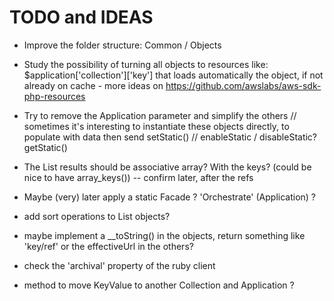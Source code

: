 # TODO and IDEAS

- Improve the folder structure: Common / Objects

- Study the possibility of turning all objects to resources like: $application['collection']['key'] that loads automatically the object, if not already on cache  - more ideas on https://github.com/awslabs/aws-sdk-php-resources


- Try to remove the Application parameter and simplify the others
    // sometimes it's interesting to instantiate these objects directly, to populate with data then send
setStatic() // enableStatic / disableStatic?
getStatic()


- The List results should be associative array? With the keys? (could be nice to have array_keys()) -- confirm later, after the refs

- Maybe (very) later apply a static Facade ? 'Orchestrate' (Application) ?

- add sort operations to List objects?

- maybe implement a __toString() in the objects, return something like 'key/ref' or the effectiveUrl in the others?


- check the 'archival' property of the ruby client

- method to move KeyValue to another Collection and Application ?
